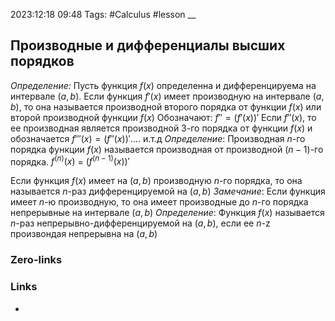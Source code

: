 2023:12:18 09:48
Tags: #Calculus #lesson 
__
## Производные и дифференциалы высших порядков
*Определение:*
Пусть функция $f(x)$ определенна и дифференцируема на интервале $(a,b)$. Если функция $f'(x)$ имеет производную на интервале $(a,b)$, то она называется производной второго порядка от функции $f(x)$ или второй производной функции $f(x)$
Обозначают: $f''=(f'(x))'$
Если $f''(x),$ то ее производная является производной 3-го порядка от функции $f(x)$ и обозначается $f'''(x)=(f''(x))'$.... и.т.д
*Определение*:
Производная $n$-го порядка функции $f(x)$ называется производная от производной $(n-1)$-го порядка. $f^{(n)}(x)$ = $(f^{(n-1)}(x))'$

Если функция $f(x)$ имеет на $(a,b)$ производную $n$-го порядка, то она называется $n$-раз дифференцируемой на $(a,b)$
*Замечание*:
Если функция имеет $n$-ю производную, то она имеет производные до $n$-го порядка непрерывные на интервале $(a,b)$
*Определение*:
Функция $f(x)$ называется $n$-раз непрерывно-дифференцируемой на $(a,b)$, если ее $n$-z произвондая непрерывна на $(a,b)$

### Zero-links

### Links
-